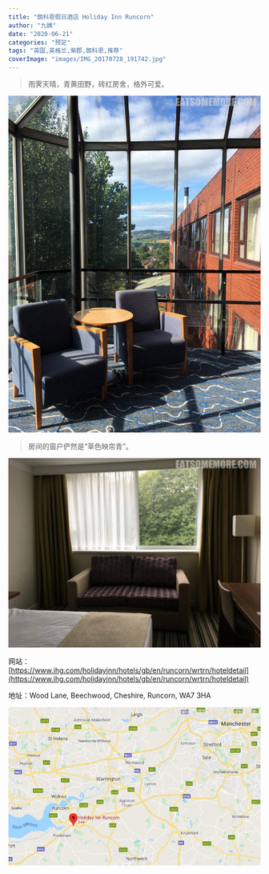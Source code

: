 ```yaml
---
title: "朗科恩假日酒店 Holiday Inn Runcorn"
author: "九姨"
date: "2020-06-21"
categories: "预定"
tags: "英国,英格兰,柴郡,朗科恩,推荐"
coverImage: "images/IMG_20170728_191742.jpg"
---
```


>雨霁天晴，青黄田野，砖红房舍，格外可爱。

![朗科恩假日酒店](images/IMG_20170729_085933.jpg)

>房间的窗户俨然是“草色映帘青”。

![朗科恩假日酒店](images/IMG_20170728_191742.jpg)

网站：[https://www.ihg.com/holidayinn/hotels/gb/en/runcorn/wrtrn/hoteldetail](https://www.ihg.com/holidayinn/hotels/gb/en/runcorn/wrtrn/hoteldetail)

地址：Wood Lane, Beechwood, Cheshire, Runcorn, WA7 3HA

![朗科恩假日酒店](images/holidayinnruncorn.jpg)